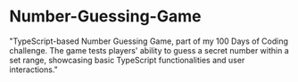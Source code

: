 # Number-Guessing-Game
"TypeScript-based Number Guessing Game, part of my 100 Days of Coding challenge. The game tests players' ability to guess a secret number within a set range, showcasing basic TypeScript functionalities and user interactions."
